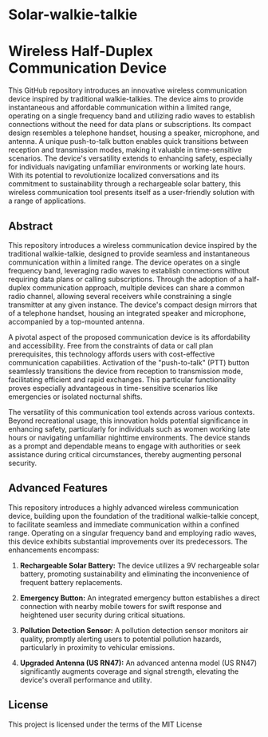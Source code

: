 # Solar-walkie-talkie


# Wireless Half-Duplex Communication Device

This GitHub repository introduces an innovative wireless communication device inspired by traditional walkie-talkies. The device aims to provide instantaneous and affordable communication within a limited range, operating on a single frequency band and utilizing radio waves to establish connections without the need for data plans or subscriptions. Its compact design resembles a telephone handset, housing a speaker, microphone, and antenna. A unique push-to-talk button enables quick transitions between reception and transmission modes, making it valuable in time-sensitive scenarios. The device's versatility extends to enhancing safety, especially for individuals navigating unfamiliar environments or working late hours. With its potential to revolutionize localized conversations and its commitment to sustainability through a rechargeable solar battery, this wireless communication tool presents itself as a user-friendly solution with a range of applications.

## Abstract

This repository introduces a wireless communication device inspired by the traditional walkie-talkie, designed to provide seamless and instantaneous communication within a limited range. The device operates on a single frequency band, leveraging radio waves to establish connections without requiring data plans or calling subscriptions. Through the adoption of a half-duplex communication approach, multiple devices can share a common radio channel, allowing several receivers while constraining a single transmitter at any given instance. The device's compact design mirrors that of a telephone handset, housing an integrated speaker and microphone, accompanied by a top-mounted antenna.

A pivotal aspect of the proposed communication device is its affordability and accessibility. Free from the constraints of data or call plan prerequisites, this technology affords users with cost-effective communication capabilities. Activation of the "push-to-talk" (PTT) button seamlessly transitions the device from reception to transmission mode, facilitating efficient and rapid exchanges. This particular functionality proves especially advantageous in time-sensitive scenarios like emergencies or isolated nocturnal shifts.

The versatility of this communication tool extends across various contexts. Beyond recreational usage, this innovation holds potential significance in enhancing safety, particularly for individuals such as women working late hours or navigating unfamiliar nighttime environments. The device stands as a prompt and dependable means to engage with authorities or seek assistance during critical circumstances, thereby augmenting personal security.

## Advanced Features

This repository introduces a highly advanced wireless communication device, building upon the foundation of the traditional walkie-talkie concept, to facilitate seamless and immediate communication within a confined range. Operating on a singular frequency band and employing radio waves, this device exhibits substantial improvements over its predecessors. The enhancements encompass:

1. **Rechargeable Solar Battery:** The device utilizes a 9V rechargeable solar battery, promoting sustainability and eliminating the inconvenience of frequent battery replacements.

2. **Emergency Button:** An integrated emergency button establishes a direct connection with nearby mobile towers for swift response and heightened user security during critical situations.

3. **Pollution Detection Sensor:** A pollution detection sensor monitors air quality, promptly alerting users to potential pollution hazards, particularly in proximity to vehicular emissions.

4. **Upgraded Antenna (US RN47):** An advanced antenna model (US RN47) significantly augments coverage and signal strength, elevating the device's overall performance and utility.


## License

This project is licensed under the terms of the MIT License 
